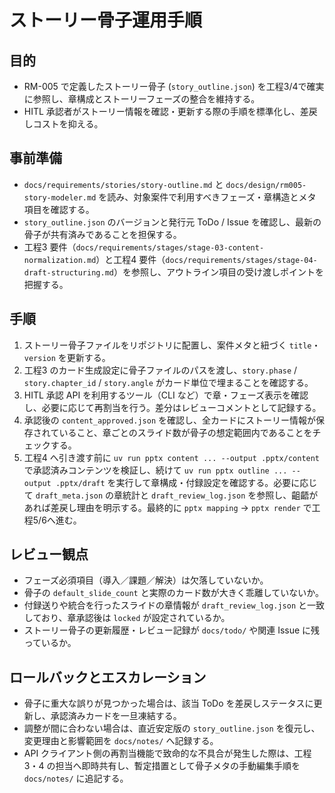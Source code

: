 # ストーリー骨子運用手順

## 目的
- RM-005 で定義したストーリー骨子 (`story_outline.json`) を工程3/4で確実に参照し、章構成とストーリーフェーズの整合を維持する。
- HITL 承認者がストーリー情報を確認・更新する際の手順を標準化し、差戻しコストを抑える。

## 事前準備
- `docs/requirements/stories/story-outline.md` と `docs/design/rm005-story-modeler.md` を読み、対象案件で利用すべきフェーズ・章構造とメタ項目を確認する。
- `story_outline.json` のバージョンと発行元 ToDo / Issue を確認し、最新の骨子が共有済みであることを担保する。
- 工程3 要件（`docs/requirements/stages/stage-03-content-normalization.md`）と工程4 要件（`docs/requirements/stages/stage-04-draft-structuring.md`）を参照し、アウトライン項目の受け渡しポイントを把握する。

## 手順
1. ストーリー骨子ファイルをリポジトリに配置し、案件メタと紐づく `title`・`version` を更新する。
2. 工程3 のカード生成設定に骨子ファイルのパスを渡し、`story.phase` / `story.chapter_id` / `story.angle` がカード単位で埋まることを確認する。
3. HITL 承認 API を利用するツール（CLI など）で章・フェーズ表示を確認し、必要に応じて再割当を行う。差分はレビューコメントとして記録する。
4. 承認後の `content_approved.json` を確認し、全カードにストーリー情報が保存されていること、章ごとのスライド数が骨子の想定範囲内であることをチェックする。
5. 工程4 へ引き渡す前に `uv run pptx content ... --output .pptx/content` で承認済みコンテンツを検証し、続けて `uv run pptx outline ... --output .pptx/draft` を実行して章構成・付録設定を確認する。必要に応じて `draft_meta.json` の章統計と `draft_review_log.json` を参照し、齟齬があれば差戻し理由を明示する。最終的に `pptx mapping` → `pptx render` で工程5/6へ進む。

## レビュー観点
- フェーズ必須項目（導入／課題／解決）は欠落していないか。
- 骨子の `default_slide_count` と実際のカード数が大きく乖離していないか。
- 付録送りや統合を行ったスライドの章情報が `draft_review_log.json` と一致しており、章承認後は `locked` が設定されているか。
- ストーリー骨子の更新履歴・レビュー記録が `docs/todo/` や関連 Issue に残っているか。

## ロールバックとエスカレーション
- 骨子に重大な誤りが見つかった場合は、該当 ToDo を差戻しステータスに更新し、承認済みカードを一旦凍結する。
- 調整が間に合わない場合は、直近安定版の `story_outline.json` を復元し、変更理由と影響範囲を `docs/notes/` へ記録する。
- API クライアント側の再割当機能で致命的な不具合が発生した際は、工程3・4 の担当へ即時共有し、暫定措置として骨子メタの手動編集手順を `docs/notes/` に追記する。
